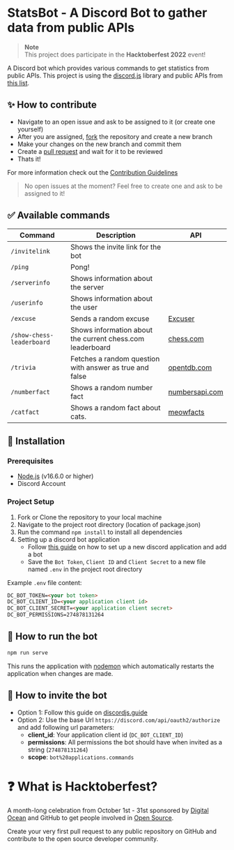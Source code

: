 # StatsBot - A Discord Bot to gather data from public APIs

> **Note** <br>
> This project does participate in the **Hacktoberfest 2022** event!

A Discord bot which provides various commands to get statistics from public APIs. This project is using the [discord.js](https://discord.js.org/) library and public APIs from [this list](https://github.com/public-apis/public-apis).

## :sparkles: How to contribute

- Navigate to an open issue and ask to be assigned to it (or create one yourself)
- After you are assigned, [fork](https://docs.github.com/en/get-started/quickstart/fork-a-repo) the repository and create a new branch
- Make your changes on the new branch and commit them
- Create a [pull request](https://docs.github.com/en/pull-requests/collaborating-with-pull-requests/proposing-changes-to-your-work-with-pull-requests/creating-a-pull-request) and wait for it to be reviewed
- Thats it!

For more information check out the [Contribution Guidelines](CONTRIBUTING.md)

> No open issues at the moment? Feel free to create one and ask to be assigned to it!

## :white_check_mark: Available commands

<!-- markdown table -->

| Command                   | Description                                               | API                                                              |
| ------------------------- | --------------------------------------------------------- | ---------------------------------------------------------------- |
| `/invitelink`             | Shows the invite link for the bot                         |                                                                  |
| `/ping`                   | Pong!                                                     |                                                                  |
| `/serverinfo`             | Shows information about the server                        |                                                                  |
| `/userinfo`               | Shows information about the user                          |                                                                  |
| `/excuse`                 | Sends a random excuse                                     | [Excuser](https://excuser.herokuapp.com/)                        |
| `/show-chess-leaderboard` | Shows information about the current chess.com leaderboard | [chess.com](https://www.chess.com/news/view/published-data-api)  |
| `/trivia`                 | Fetches a random question with answer as true and false   | [opentdb.com](https://opentdb.com/api.php?amount=1&type=boolean) |
| `/numberfact`             | Shows a random number fact                                | [numbersapi.com](http://numbersapi.com/)                         |
| `/catfact`                | Shows a random fact about cats.                           | [meowfacts](https://github.com/wh-iterabb-it/meowfacts)          |

## :wrench: Installation

### Prerequisites

- [Node.js](https://nodejs.org/en/download/) (v16.6.0 or higher)
- Discord Account

### Project Setup

1. Fork or Clone the repository to your local machine
2. Navigate to the project root directory (location of package.json)
3. Run the command `npm install` to install all dependencies
4. Setting up a discord bot application
   - Follow [this guide](https://discordjs.guide/preparations/setting-up-a-bot-application.html) on how to set up a new discord application and add a bot
   - Save the `Bot Token`, `Client ID` and `Client Secret` to a new file named `.env` in the project root directory

Example `.env` file content:

```html
DC_BOT_TOKEN=<your bot token>
DC_BOT_CLIENT_ID=<your application client id>
DC_BOT_CLIENT_SECRET=<your application client secret>
DC_BOT_PERMISSIONS=274878131264
```

## :rocket: How to run the bot

```sh
npm run serve
```

This runs the application with [nodemon](https://www.npmjs.com/package/nodemon) which automatically restarts the application when changes are made.

## :link: How to invite the bot

- Option 1: Follow this guide on [discordjs.guide](https://discordjs.guide/preparations/adding-your-bot-to-servers.html)
- Option 2: Use the base Url `https://discord.com/api/oauth2/authorize` and add following url parameters:
  - **client_id**: Your application client id (`DC_BOT_CLIENT_ID`)
  - **permissions**: All permissions the bot should have when invited as a string (`274878131264`)
  - **scope**: `bot%20applications.commands`

# :question: What is Hacktoberfest?

A month-long celebration from October 1st - 31st sponsored by [Digital Ocean](https://hacktoberfest.com/) and GitHub to get people involved in [Open Source](https://github.com/open-source).

Create your very first pull request to any public repository on GitHub and contribute to the open source developer community.

